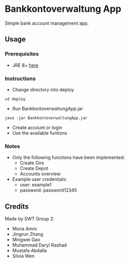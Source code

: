 # Bankkontoverwaltung App
Simple bank account management app.

## Usage

### Prerequisites

- JRE 8+ [here](https://www.java.com/en/download/manual.jsp)

### Instructions

- Change directory into deploy

``` 
cd deploy
```
- Run BankkontoverwaltungApp.jar

```
java -jar BankkontoverwaltungApp.jar
```
- Create account or login
- Use the available funtions

### Notes

- Only the following functions have been implemented:
  - Create Giro
  - Create Depot
  - Accounts overview
- Example user credentials:
  - user: example1
  - password: password12345

## Credits

Made by SWT Group 2:

- Mona Amro
- Jingrun Zhang
- Mingwei Gao
- Muhammad Daryl Rashad
- Mustafa Abdalla
- Silvia Wen
